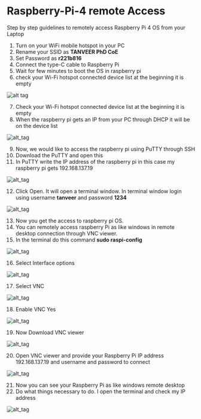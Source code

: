 # Raspberry-Pi-4 remote Access
Step by step guidelines to remotely access Raspberry Pi 4 OS from your Laptop

1.	Turn on your WiFi mobile hotspot in your PC
2.	Rename your SSID as **TANVEER PhD CoE**
3.	Set Password as **r221b816**
4.	Connect the type-C cable to Raspberry Pi
5.	Wait for few minutes to boot the OS in raspberry pi
6.	check your Wi-Fi hotspot connected device list at the beginning it is empty

![alt tag](https://github.com/TanveerKUET/Raspberry-Pi-4/blob/main/Raspberry%20Pi%204%20OS%20Remote%20Access/Wi-Fi%20Mobile%20Hotspot%20setup.jpg)

7. Check your Wi-Fi hotspot connected device list at the beginning it is empty
8. When the raspberry pi gets an IP from your PC through DHCP it will be on the device list

![alt_tag](https://github.com/TanveerKUET/Raspberry-Pi-4/blob/main/Raspberry%20Pi%204%20OS%20Remote%20Access/Raspberry%20Pi%204%20gets%20IP%20from%20PC%20hotspot.jpg)

9. Now, we would like to access the raspberry pi using PuTTY through SSH
10. Download the PuTTY and open this 
11. In PuTTY write the IP address of the raspberry pi in this case my raspberry pi gets 192.168.137.19

![alt_tag](https://github.com/TanveerKUET/Raspberry-Pi-4/blob/main/Raspberry%20Pi%204%20OS%20Remote%20Access/PuTTY%20Login.jpg?)

12. Click Open. It will open a terminal window. In terminal window login using username **tanveer** and password **1234**

![alt_tag](https://github.com/TanveerKUET/Raspberry-Pi-4/blob/main/Raspberry%20Pi%204%20OS%20Remote%20Access/PuTTY%20Terminal%20Login%20to%20raspberry%20Pi.jpg)

13. Now you get the access to raspberry pi OS.
14. You can remotely access raspberry Pi as like windows in remote desktop connection through VNC viewer.
15. In the terminal do this command **sudo raspi-config**

![alt_tag](https://github.com/TanveerKUET/Raspberry-Pi-4/blob/main/Raspberry%20Pi%204%20OS%20Remote%20Access/VNC%20configure.jpg)

16. Select Interface options

![alt_tag](https://github.com/TanveerKUET/Raspberry-Pi-4/blob/main/Raspberry%20Pi%204%20OS%20Remote%20Access/Interface%20option.jpg)

17. Select VNC

![alt_tag](https://github.com/TanveerKUET/Raspberry-Pi-4/blob/main/Raspberry%20Pi%204%20OS%20Remote%20Access/Enable%20VNC.jpg)

18. Enable VNC Yes

![alt_tag](https://github.com/TanveerKUET/Raspberry-Pi-4/blob/main/Raspberry%20Pi%204%20OS%20Remote%20Access/Enable%20VNC%20Yes.jpg)

19. Now Download VNC viewer

![alt_tag](https://github.com/TanveerKUET/Raspberry-Pi-4/blob/main/Raspberry%20Pi%204%20OS%20Remote%20Access/Download%20VNC%20viewer.jpg)

20. Open VNC viewer and provide your Raspberry Pi IP address 192.168.137.19 and username and password to connect

![alt_tag](https://github.com/TanveerKUET/Raspberry-Pi-4/blob/main/Raspberry%20Pi%204%20OS%20Remote%20Access/VNC%20Remote%20access.jpg)

21. Now you can see your Raspberry Pi as like windows remote desktop
22. Do what things necessary to do. I open the terminal and check my IP address

![alt_tag](https://github.com/TanveerKUET/Raspberry-Pi-4/blob/main/Raspberry%20Pi%204%20OS%20Remote%20Access/Remote%20Raspberry%20Pi%20Access.jpg)
